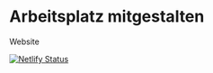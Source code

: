# Arbeitsplatz mitgestalten

Website

[![Netlify Status](https://api.netlify.com/api/v1/badges/d08627b4-575c-4ee0-b70e-199b2766ccdc/deploy-status)](https://app.netlify.com/sites/arbeitsplatz-mitgestalten/deploys)
